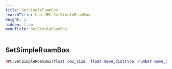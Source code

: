 ```yaml
---
title: SetSimpleRoamBox
searchTitle: Lua NPC SetSimpleRoamBox
weight: 1
hidden: true
menuTitle: SetSimpleRoamBox
---
```

## SetSimpleRoamBox
```lua
NPC:SetSimpleRoamBox(float box_size, float move_distance, number move_delay); -- void
```